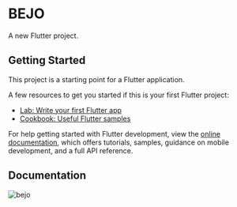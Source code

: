 # BEJO

A new Flutter project.

## Getting Started

This project is a starting point for a Flutter application.

A few resources to get you started if this is your first Flutter project:

- [Lab: Write your first Flutter app](https://docs.flutter.dev/get-started/codelab)
- [Cookbook: Useful Flutter samples](https://docs.flutter.dev/cookbook)

For help getting started with Flutter development, view the
[online documentation](https://docs.flutter.dev/), which offers tutorials,
samples, guidance on mobile development, and a full API reference.

## Documentation
![bejo](https://github.com/callmeeve/Bejo-Education-App/assets/87850718/b46f4e83-0f0a-4502-a91a-2c2ac7db811b)

